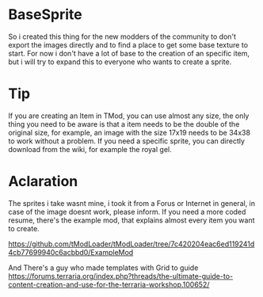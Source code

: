 # BaseSprite
So i created this thing for the new modders of the community to don't export the images directly and to find a place to get some base texture to start.
For now i don't have a lot of base to the creation of an specific item, but i will try to expand this to everyone who wants to create a sprite.

# Tip
If you are creating an Item in TMod, you can use almost any size, the only thing you need to be aware is that a item needs to be the double of the original size, for example, an image with the size 17x19 needs to be 34x38 to work without a problem.
If you need a specific sprite, you can directly download from the wiki, for example the royal gel.

# Aclaration
The sprites i take wasnt mine, i took it from a Forus or Internet in general, in case of the image doesnt work, please inform.
If you need a more coded resume, there's the example mod, that explains almost every item you want to create.

https://github.com/tModLoader/tModLoader/tree/7c420204eac6ed119241d4cb77699940c6acbbd0/ExampleMod

And There's a guy who made templates with Grid to guide
https://forums.terraria.org/index.php?threads/the-ultimate-guide-to-content-creation-and-use-for-the-terraria-workshop.100652/
